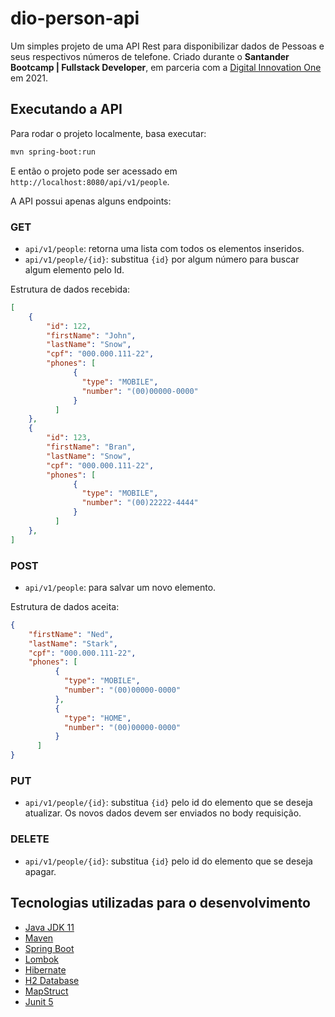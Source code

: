 # dio-person-api

Um simples projeto de uma API Rest para disponibilizar dados de Pessoas
e seus respectivos números de telefone.
Criado durante o **Santander Bootcamp | Fullstack Developer**, em parceria com a [Digital Innovation One](https://web.digitalinnovation.one/) em 2021.

## Executando a API
Para rodar o projeto localmente, basa executar:
```Bash
mvn spring-boot:run 
```
E então o projeto pode ser acessado em `http://localhost:8080/api/v1/people`.

A API possui apenas alguns endpoints:

### GET

- `api/v1/people`: retorna uma lista com todos os elementos inseridos.
- `api/v1/people/{id}`: substitua `{id}` por algum número para buscar
algum elemento pelo Id.

Estrutura de dados recebida:
```json
[
    {
        "id": 122,
        "firstName": "John",
        "lastName": "Snow",
        "cpf": "000.000.111-22",
        "phones": [
              {
                "type": "MOBILE",
                "number": "(00)00000-0000"
              }
          ]
    },
    {
        "id": 123,
        "firstName": "Bran",
        "lastName": "Snow",
        "cpf": "000.000.111-22",
        "phones": [
              {
                "type": "MOBILE",
                "number": "(00)22222-4444"
              }
          ]
    },
]
```

### POST
- `api/v1/people`: para salvar um novo elemento.

Estrutura de dados aceita:
```json
{
    "firstName": "Ned",
    "lastName": "Stark",
    "cpf": "000.000.111-22",
    "phones": [
          {
            "type": "MOBILE",
            "number": "(00)00000-0000"
          },
          {
            "type": "HOME",
            "number": "(00)00000-0000"
          }
      ]
}
```

### PUT
- `api/v1/people/{id}`: substitua `{id}` pelo id do elemento que se deseja atualizar.
Os novos dados devem ser enviados no body requisição.
  
### DELETE
- `api/v1/people/{id}`: substitua `{id}` pelo id do elemento que se deseja apagar.

## Tecnologias utilizadas para o desenvolvimento
- [Java JDK 11](https://www.oracle.com/br/java/technologies/javase-jdk11-downloads.html)
- [Maven](https://maven.apache.org/)
- [Spring Boot](https://spring.io/projects/spring-boot)
- [Lombok](https://projectlombok.org/)
- [Hibernate](https://hibernate.org/)
- [H2 Database](https://www.h2database.com/html/main.html)
- [MapStruct](https://mapstruct.org/)
- [Junit 5](https://junit.org/junit5/)

